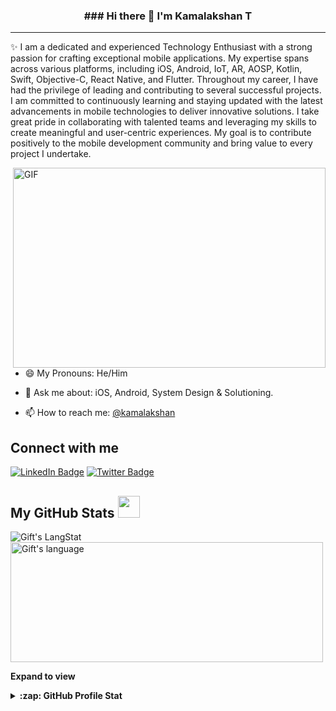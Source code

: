 <!-- Heading -->
<h3 align="center">### Hi there 👋 I'm Kamalakshan T</h3>

<!-- About section -->

---
✨ I am a dedicated and experienced Technology Enthusiast with a strong passion for crafting exceptional mobile applications. My expertise spans across various platforms, including iOS, Android, IoT, AR, AOSP, Kotlin, Swift, Objective-C, React Native, and Flutter. Throughout my career, I have had the privilege of leading and contributing to several successful projects. I am committed to continuously learning and staying updated with the latest advancements in mobile technologies to deliver innovative solutions. I take great pride in collaborating with talented teams and leveraging my skills to create meaningful and user-centric experiences. My goal is to contribute positively to the mobile development community and bring value to every project I undertake.


<!-- code gif-->
<img align="right" alt="GIF" src="./code.gif" width="500" height="320" />

- 😄 My Pronouns: He/Him   

- 💬 Ask me about: iOS, Android, System Design & Solutioning.

- 📫 How to reach me: [@kamalakshan](https://twitter.com/kamalakshan)
  
<!-- About section: END -->


<!-- Conecct section -->

<h2>Connect with me </h3>
    <p>
        <a href="https://linkedin.com/in/kamalakshan"><img src="https://img.shields.io/badge/-Kamalakshan%20-blue?style=plastic&amp;labelColor=blue&amp;logo=LinkedIn&amp;link=https://linkedin.com/in/kamalakshan" alt="LinkedIn Badge"></a> 
       <a href="https://twitter.com/@Kamalakshan
/"><img src="https://img.shields.io/badge/-kamalakshan-informational?style=plastic&amp;labelColor=informational&amp;logo=Twitter&amp;link=https://twitter.com/kamalakshan" alt="Twitter Badge"></a>
   </p>

 <!-- Conecct section: END -->
 
  <!-- GitHub section -->

 ##  My GitHub Stats <img src = "https://i.pinimg.com/originals/65/c4/f4/65c4f452571be1261e9c623f7da488ac.gif" width = 35px> 
 
 <div>
   <img align="center" src="https://github-readme-streak-stats.herokuapp.com/?user=lauragift21" alt="Gift's LangStat" />
  <img align="center" src="https://github-readme-stats.vercel.app/api/top-langs?username=lauragift21&langs_count=10&show_icons=true&locale=en&layout=compact&theme=light" alt="Gift's language" height="192px"  width="500px"/>
</div>

**Expand to view**
<details>
  <summary><b>:zap: GitHub Profile Stat</b></summary>
  <img src="https://github-readme-stats.anuraghazra1.vercel.app/api?username=kamalakshan&show_icons=true" />
</details>
<!-- GitHub section: END -->


<!-- THE END -->

<!--
**Kamalakshan/Kamalakshan** is a ✨ _special_ ✨ repository because its `README.md` (this file) appears on your GitHub profile.

Here are some ideas to get you started:

- 🔭 I’m currently working on ...
- 🌱 I’m currently learning ...
- 👯 I’m looking to collaborate on ...
- 🤔 I’m looking for help with ...
- 💬 Ask me about ...
- 📫 How to reach me: ...
- 😄 Pronouns: ...
- ⚡ Fun fact: ...
-->
